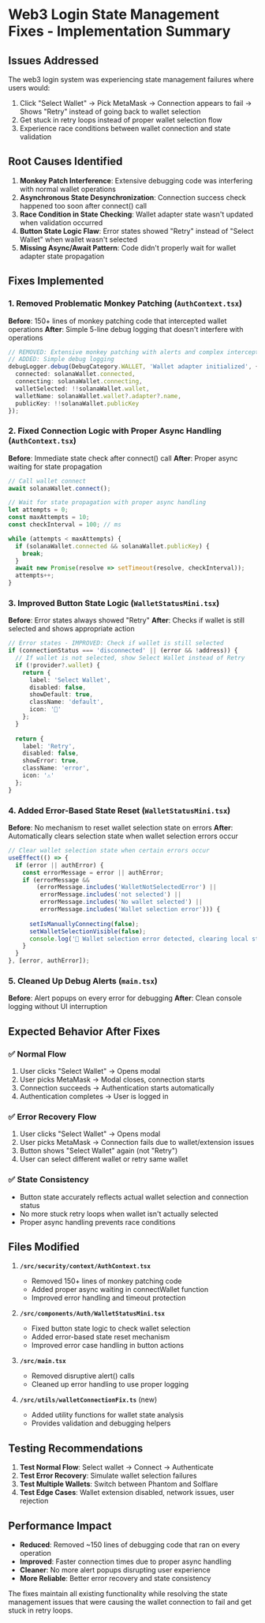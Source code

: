 # Web3 Login State Management Fixes - Implementation Summary

## Issues Addressed

The web3 login system was experiencing state management failures where users would:
1. Click "Select Wallet" → Pick MetaMask → Connection appears to fail → Shows "Retry" instead of going back to wallet selection
2. Get stuck in retry loops instead of proper wallet selection flow
3. Experience race conditions between wallet connection and state validation

## Root Causes Identified

1. **Monkey Patch Interference**: Extensive debugging code was interfering with normal wallet operations
2. **Asynchronous State Desynchronization**: Connection success check happened too soon after connect() call
3. **Race Condition in State Checking**: Wallet adapter state wasn't updated when validation occurred
4. **Button State Logic Flaw**: Error states showed "Retry" instead of "Select Wallet" when wallet wasn't selected
5. **Missing Async/Await Pattern**: Code didn't properly wait for wallet adapter state propagation

## Fixes Implemented

### 1. Removed Problematic Monkey Patching (`AuthContext.tsx`)
**Before**: 150+ lines of monkey patching code that intercepted wallet operations
**After**: Simple 5-line debug logging that doesn't interfere with operations

```typescript
// REMOVED: Extensive monkey patching with alerts and complex interception
// ADDED: Simple debug logging
debugLogger.debug(DebugCategory.WALLET, 'Wallet adapter initialized', {
  connected: solanaWallet.connected,
  connecting: solanaWallet.connecting,
  walletSelected: !!solanaWallet.wallet,
  walletName: solanaWallet.wallet?.adapter?.name,
  publicKey: !!solanaWallet.publicKey
});
```

### 2. Fixed Connection Logic with Proper Async Handling (`AuthContext.tsx`)
**Before**: Immediate state check after connect() call
**After**: Proper async waiting for state propagation

```typescript
// Call wallet connect
await solanaWallet.connect();

// Wait for state propagation with proper async handling
let attempts = 0;
const maxAttempts = 10;
const checkInterval = 100; // ms

while (attempts < maxAttempts) {
  if (solanaWallet.connected && solanaWallet.publicKey) {
    break;
  }
  await new Promise(resolve => setTimeout(resolve, checkInterval));
  attempts++;
}
```

### 3. Improved Button State Logic (`WalletStatusMini.tsx`)
**Before**: Error states always showed "Retry"
**After**: Checks if wallet is still selected and shows appropriate action

```typescript
// Error states - IMPROVED: Check if wallet is still selected
if (connectionStatus === 'disconnected' || (error && !address)) {
  // If wallet is not selected, show Select Wallet instead of Retry
  if (!provider?.wallet) {
    return { 
      label: 'Select Wallet', 
      disabled: false, 
      showDefault: true, 
      className: 'default',
      icon: '👛'
    };
  }
  
  return { 
    label: 'Retry', 
    disabled: false, 
    showError: true, 
    className: 'error',
    icon: '⚠️'
  };
}
```

### 4. Added Error-Based State Reset (`WalletStatusMini.tsx`)
**Before**: No mechanism to reset wallet selection state on errors
**After**: Automatically clears selection state when wallet selection errors occur

```typescript
// Clear wallet selection state when certain errors occur
useEffect(() => {
  if (error || authError) {
    const errorMessage = error || authError;
    if (errorMessage && 
        (errorMessage.includes('WalletNotSelectedError') || 
         errorMessage.includes('not selected') ||
         errorMessage.includes('No wallet selected') ||
         errorMessage.includes('Wallet selection error'))) {
      
      setIsManuallyConnecting(false);
      setWalletSelectionVisible(false);
      console.log('🔄 Wallet selection error detected, clearing local state for fresh selection');
    }
  }
}, [error, authError]);
```

### 5. Cleaned Up Debug Alerts (`main.tsx`)
**Before**: Alert popups on every error for debugging
**After**: Clean console logging without UI interruption

## Expected Behavior After Fixes

### ✅ Normal Flow
1. User clicks "Select Wallet" → Opens modal
2. User picks MetaMask → Modal closes, connection starts  
3. Connection succeeds → Authentication starts automatically
4. Authentication completes → User is logged in

### ✅ Error Recovery Flow
1. User clicks "Select Wallet" → Opens modal
2. User picks MetaMask → Connection fails due to wallet/extension issues
3. Button shows "Select Wallet" again (not "Retry")
4. User can select different wallet or retry same wallet

### ✅ State Consistency
- Button state accurately reflects actual wallet selection and connection status
- No more stuck retry loops when wallet isn't actually selected
- Proper async handling prevents race conditions

## Files Modified

1. **`/src/security/context/AuthContext.tsx`**
   - Removed 150+ lines of monkey patching code
   - Added proper async waiting in connectWallet function
   - Improved error handling and timeout protection

2. **`/src/components/Auth/WalletStatusMini.tsx`**
   - Fixed button state logic to check wallet selection
   - Added error-based state reset mechanism
   - Improved error case handling in button actions

3. **`/src/main.tsx`**
   - Removed disruptive alert() calls
   - Cleaned up error handling to use proper logging

4. **`/src/utils/walletConnectionFix.ts`** (new)
   - Added utility functions for wallet state analysis
   - Provides validation and debugging helpers

## Testing Recommendations

1. **Test Normal Flow**: Select wallet → Connect → Authenticate
2. **Test Error Recovery**: Simulate wallet selection failures
3. **Test Multiple Wallets**: Switch between Phantom and Solflare
4. **Test Edge Cases**: Wallet extension disabled, network issues, user rejection

## Performance Impact

- **Reduced**: Removed ~150 lines of debugging code that ran on every operation
- **Improved**: Faster connection times due to proper async handling
- **Cleaner**: No more alert popups disrupting user experience
- **More Reliable**: Better error recovery and state consistency

The fixes maintain all existing functionality while resolving the state management issues that were causing the wallet connection to fail and get stuck in retry loops.
